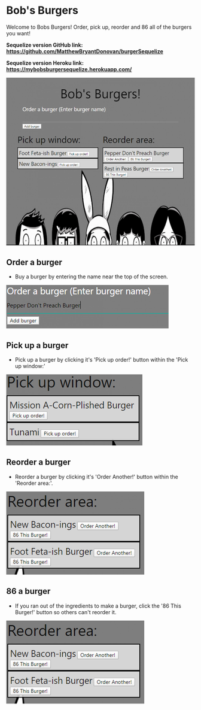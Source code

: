 # Bob's Burgers
Welcome to Bobs Burgers! Order, pick up, reorder and 86 all of the burgers you want!

__Sequelize version GitHub link:  https://github.com/MatthewBryantDonovan/burgerSequelize__

__Sequelize version Heroku link: https://mybobsburgersequelize.herokuapp.com/__


![Home Page](./readme_pics/home.PNG)

## Order a burger 

* Buy a burger by entering the name near the top of the screen.

![Order burger](./readme_pics/order.PNG)

## Pick up a burger 

* Pick up a burger by clicking it's 'Pick up order!' button within the 'Pick up window:'

![Pick up burger](./readme_pics/pickUp.PNG)

## Reorder a burger 

* Reorder a burger by clicking it's 'Order Another!' button within the 'Reorder area:'.

![Reorder burger](./readme_pics/reorder.PNG)

## 86 a burger 

* If you ran out of the ingredients to make a burger, click the '86 This Burger!' button so others can't reorder it.

![86 burger](./readme_pics/reorder.PNG)

